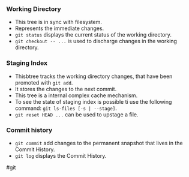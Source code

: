 ### Working Directory

* This tree is in sync with filesystem.
* Represents the immediate changes.
* `git status` displays the current status of the working directory.
* `git checkout -- ...` is used to discharge changes in the working directory.

### Staging Index

* Thisbtree tracks the working directory changes, that have been promoted with `git add`.
* It stores the changes to the next commit.
* This tree is a internal complex cache mechanism.
* To see the state of staging index is possible ti use the following command: `git ls-files [-s | --stage]`.
* `git reset HEAD ...` can be used to upstage a file.

### Commit history

* `git commit` add changes to the permanent snapshot that lives in the Commit History.
* `git log` displays the Commit History.

#git